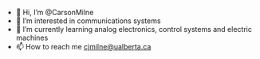 - 👋 Hi, I’m @CarsonMilne
- 👀 I’m interested in communications systems
- 🌱 I’m currently learning analog electronics, control systems and electric machines
- 📫 How to reach me cjmilne@ualberta.ca

<!---
CarsonMilne/CarsonMilne is a ✨ special ✨ repository because its `README.md` (this file) appears on your GitHub profile.
You can click the Preview link to take a look at your changes.
--->
